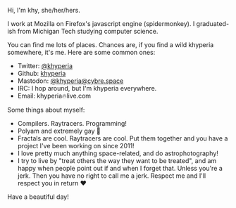 Hi, I'm khy, she/her/hers.

I work at Mozilla on Firefox's javascript engine (spidermonkey). I graduated-ish from Michigan Tech studying computer science.

You can find me lots of places. Chances are, if you find a wild khyperia somewhere, it's me. Here are some common ones:

* Twitter: [@khyperia](https://twitter.com/khyperia)
* Github: [khyperia](https://github.com/khyperia)
* Mastodon: [@khyperia@cybre.space](https://cybre.space/@khyperia)
* IRC: I hop around, but I'm khyperia everywhere.
* Email: khyperia&#128293;live.com

Some things about myself:

* Compilers. Raytracers. Programming!
* Polyam and extremely gay &#127752;
* Fractals are cool. Raytracers are cool. Put them together and you have a project I've been working on since 2011!
* I love pretty much anything space-related, and do astrophotography!
* I try to live by "treat others the way they want to be treated", and am happy when people point out if and when I forget that. Unless you're a jerk. Then you have no right to call me a jerk. Respect me and I'll respect you in return &#10084;

Have a beautiful day!
